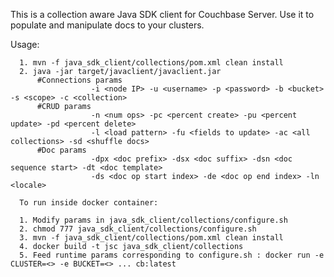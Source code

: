 This is a collection aware Java SDK client for Couchbase Server. Use it to populate and manipulate docs to your clusters.
  
Usage:

      1. mvn -f java_sdk_client/collections/pom.xml clean install
      2. java -jar target/javaclient/javaclient.jar
          #Connections params
                      -i <node IP> -u <username> -p <password> -b <bucket> -s <scope> -c <collection>
          #CRUD params
                      -n <num ops> -pc <percent create> -pu <percent update> -pd <percent delete>
                      -l <load pattern> -fu <fields to update> -ac <all collections> -sd <shuffle docs>
          #Doc params
                      -dpx <doc prefix> -dsx <doc suffix> -dsn <doc sequence start> -dt <doc template>
                      -ds <doc op start index> -de <doc op end index> -ln <locale>

      To run inside docker container:

      1. Modify params in java_sdk_client/collections/configure.sh
      2. chmod 777 java_sdk_client/collections/configure.sh
      3. mvn -f java_sdk_client/collections/pom.xml clean install
      4. docker build -t jsc java_sdk_client/collections
      5. Feed runtime params corresponding to configure.sh : docker run -e CLUSTER=<> -e BUCKET=<> ... cb:latest
